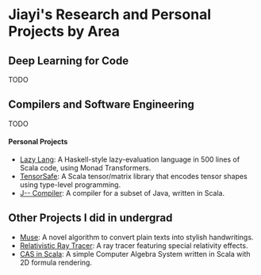 # Jiayi's Research and Personal Projects by Area

## Deep Learning for Code
TODO

## Compilers and Software Engineering
TODO

#### Personal Projects
- [Lazy Lang](https://github.com/MrVPlusOne/LazyLang): A Haskell-style lazy-evaluation language in 500 lines of Scala code, using Monad Transformers.
- [TensorSafe](https://github.com/MrVPlusOne/TensorSafe): A Scala tensor/matrix library that encodes tensor shapes using type-level programming.
- [J-- Compiler](https://github.com/MrVPlusOne/J--_in_Scala): A compiler for a subset of Java, written in Scala.

## Other Projects I did in undergrad
- [Muse](https://mrvplusone.github.io/old-homepage/gallery-muse): A novel algorithm to convert plain texts into stylish handwritings.
- [Relativistic Ray Tracer](https://mrvplusone.github.io/old-homepage/gallery-muse): A ray tracer featuring special relativity effects.
- [CAS in Scala](https://mrvplusone.github.io/old-homepage/gallery-muse): A simple Computer Algebra System written in Scala with 2D formula rendering.